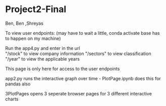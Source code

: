 # Project2-Final

Ben, Ben ,Shreyas

To view user endpoints: 
(may have to wait a little, conda activate base has to happen on my machine)


Run the app4.py and enter in the url<br>
"/stock" to view company information
"/sectors" to view classification
"/year" to view the applicable years


This page is only here for access to the user endpoints


app2.py runs the interactive graph over time - PlotPage.ipynb does this for pandas also


3PlotPages opens 3 seperate browser pages for 3 different interactive charts
